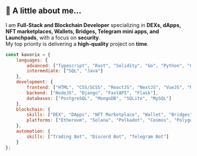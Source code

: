 ## 👻 A little about me...  
I am **Full-Stack and Blockchain Developer** specializing in **DEXs, dApps, NFT marketplaces, Wallets, Bridges, Telegram mini apps, and Launchpads**, with a focus on **security**.  
My top priority is delivering a **high-quality** project on **time**.  


```javascript
const kavorix = {
    languages: {
        advanced: ["Typescript", "Rust", "Solidity", "Go", "Python", "C++"],
        intermediate: ["SQL", "Java"]
    },
    development: {
        frontend: ["HTML", "CSS/SCSS", "ReactJS", "NextJS", "VueJS", "React Native", "Flutter"],
        backend: ["NodeJS", "Django", "FastAPI", "Flask"],
        databases: ["PostgreSQL", "MongoDB", "SQLite", "MySQL"]
    },
    blockchain: {
        skills: ["DEX", "DApps", "NFT Marketplace", "Wallet", "Bridges", "Telegram Mini App", "Launchpads"],
        platforms: ["Ethereum", "Solana", "Polkadot", "Cosmos", "Polygon", "Ton", "Tron"]
    },
    automation: {
        skills: ["Trading Bot", "Discord Bot", "Telegram Bot"]
    }
};

```
